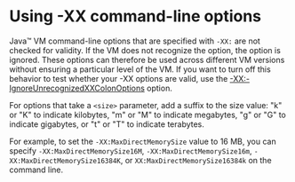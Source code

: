 <!--
* Copyright (c) 2017, 2019 IBM Corp. and others
*
* This program and the accompanying materials are made
* available under the terms of the Eclipse Public License 2.0
* which accompanies this distribution and is available at
* https://www.eclipse.org/legal/epl-2.0/ or the Apache
* License, Version 2.0 which accompanies this distribution and
* is available at https://www.apache.org/licenses/LICENSE-2.0.
*
* This Source Code may also be made available under the
* following Secondary Licenses when the conditions for such
* availability set forth in the Eclipse Public License, v. 2.0
* are satisfied: GNU General Public License, version 2 with
* the GNU Classpath Exception [1] and GNU General Public
* License, version 2 with the OpenJDK Assembly Exception [2].
*
* [1] https://www.gnu.org/software/classpath/license.html
* [2] http://openjdk.java.net/legal/assembly-exception.html
*
* SPDX-License-Identifier: EPL-2.0 OR Apache-2.0 OR GPL-2.0 WITH
* Classpath-exception-2.0 OR LicenseRef-GPL-2.0 WITH Assembly-exception
-->

# Using -XX command-line options

Java&trade; VM command-line options that are specified with `-XX:` are not checked for validity. If the VM does not recognize the option, the option is ignored. These options can therefore be used across different VM versions without ensuring a particular level of the VM.  If you want
to turn off this behavior to test whether your -XX options are valid, use the [-XX:-IgnoreUnrecognizedXXColonOptions](xxignoreunrecognizedxxcolonoptions.md) option.

For options that take a `<size>` parameter, add a suffix to the size value: "k" or "K" to indicate kilobytes, "m" or "M" to indicate megabytes, "g" or "G" to indicate gigabytes, or "t" or "T" to indicate terabytes.

For example, to set the `-XX:MaxDirectMemorySize` value to 16 MB, you can specify `-XX:MaxDirectMemorySize16M`, `-XX:MaxDirectMemorySize16m`, `-XX:MaxDirectMemorySize16384K`, or `XX:MaxDirectMemorySize16384k` on the command line.



<!-- ==== END OF TOPIC ==== xx_jvm_commands.md ==== -->
